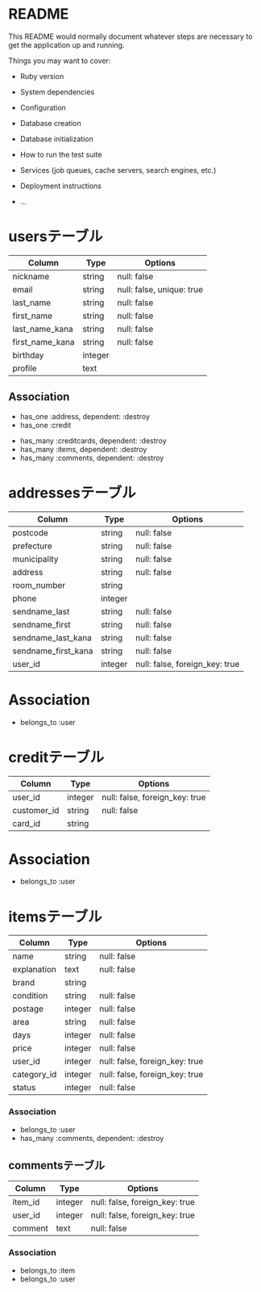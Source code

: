 # README

This README would normally document whatever steps are necessary to get the
application up and running.

Things you may want to cover:

* Ruby version

* System dependencies

* Configuration

* Database creation

* Database initialization

* How to run the test suite

* Services (job queues, cache servers, search engines, etc.)

* Deployment instructions

* ...

# usersテーブル
|Column|Type|Options|
|------|----|-------|
|nickname|string|null: false|
|email|string|null: false, unique: true|
|last_name|string|null: false|
|first_name|string|null: false|
|last_name_kana|string|null: false|
|first_name_kana|string|null: false|
|birthday|integer||
|profile|text||
## Association
- has_one :address, dependent: :destroy
- has_one :credit
<!-- アソシエーションが1対1の関係の時は、どちらかをhas_one、もう一方をbelongs_toにする。 -->
- has_many :creditcards, dependent: :destroy
- has_many :items, dependent: :destroy
- has_many :comments, dependent: :destroy

# addressesテーブル
|Column|Type|Options|
|------|----|-------|
|postcode|string|null: false|
|prefecture|string|null: false|
|municipality|string|null: false|
|address|string|null: false|
|room_number|string||
|phone|integer||
|sendname_last|string|null: false|
|sendname_first|string|null: false|
|sendname_last_kana|string|null: false|
|sendname_first_kana|string|null: false|
|user_id|integer|null: false, foreign_key: true|    /  references
# Association
- belongs_to :user






# creditテーブル
|Column|Type|Options|
|------|----|-------|
|user_id|integer|null: false, foreign_key: true|    /  references
|customer_id|string|null: false| 
|card_id|string||
# Association
- belongs_to :user


# itemsテーブル
|Column|Type|Options|
|------|----|-------|
|name|string|null: false|
|explanation|text|null: false|
|brand|string||
|condition|string|null: false|
|postage|integer|null: false|
|area|string|null: false|
|days|integer|null: false|
|price|integer|null: false|
|user_id|integer|null: false, foreign_key: true|    /  references
|category_id|integer|null: false, foreign_key: true|    /  references
|status|integer|null: false|
### Association
- belongs_to :user
- has_many :comments, dependent: :destroy


## commentsテーブル
|Column|Type|Options|
|------|----|-------|
|item_id|integer|null: false, foreign_key: true|    /  references
|user_id|integer|null: false, foreign_key: true|    /  references
|comment|text|null: false|
### Association
- belongs_to :item
- belongs_to :user
